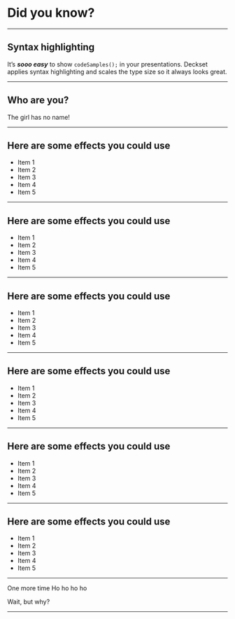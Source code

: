 # Did you know?

---

## Syntax highlighting

It’s _**sooo easy**_ to show `codeSamples();` in your presentations. Deckset applies syntax highlighting and scales the type size so it always looks great.

---

## Who are you?

The girl has no name!

---

## Here are some effects you could use
- Item 1 <!-- ~~~ class="highlight-blue" -->
- Item 2 <!-- ~~~ class="fragment highlight-red" -->
- Item 3 <!-- ~~~ class="fragment highlight-green" -->
- Item 4 
- Item 5 

---

## Here are some effects you could use
- Item 1 <!-- .element: class="fragment fade-up" -->
- Item 2 <!-- .element: class="fragment fade-left" -->
- Item 3 <!-- .element: class="fragment fade-right" -->
- Item 4 <!-- .element: class="fragment fade-down" -->
- Item 5 <!-- .element: class="fragment strike" -->

---

<!-- ~~ class="highlight-current-green" -->
## Here are some effects you could use
- Item 1 
- Item 2 
- Item 3 
- Item 4 
- Item 5 


---

<!-- ~~ class="strike-visible" -->
## Here are some effects you could use
- Item 1 
- Item 2 
- Item 3 
- Item 4 
- Item 5 

---

<!-- ~~ class="semi-fade-out" -->
## Here are some effects you could use
- Item 1 
- Item 2 
- Item 3 
- Item 4 
- Item 5 

---

## Here are some effects you could use
- Item 1 <!-- .element: class="fragment shrink" -->
- Item 2 <!-- .element: class="fragment shrink-visible" -->
- Item 3 <!-- .element: class="fragment grow" -->
- Item 4 
- Item 5 

---

One more time
Ho ho ho ho

Wait, but why?

---
